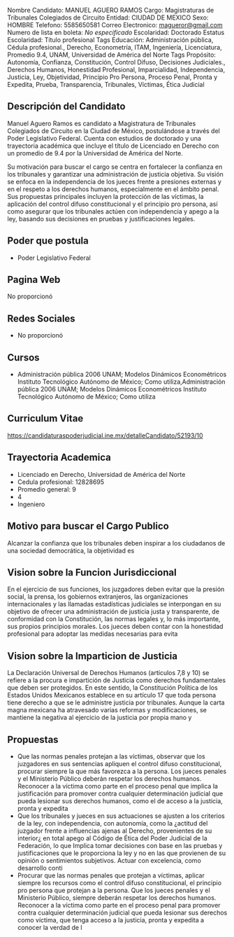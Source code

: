 Nombre Candidato: MANUEL AGUERO RAMOS
Cargo: Magistraturas de Tribunales Colegiados de Circuito
Entidad: CIUDAD DE MEXICO
Sexo: HOMBRE
Telefono: 5585650581
Correo Electronico: magueror@gmail.com
Numero de lista en boleta: *No especificado*
Escolaridad: Doctorado
Estatus Escolaridad: Título profesional
Tags Educación: Administración pública, Cédula profesional., Derecho, Econometría, ITAM, Ingeniería, Licenciatura, Promedio 9.4, UNAM, Universidad de América del Norte
Tags Propósito: Autonomía, Confianza, Constitución, Control Difuso, Decisiones Judiciales., Derechos Humanos, Honestidad Profesional, Imparcialidad, Independencia, Justicia, Ley, Objetividad, Principio Pro Persona, Proceso Penal, Pronta y Expedita, Prueba, Transparencia, Tribunales, Víctimas, Ética Judicial


## Descripción del Candidato 

Manuel Aguero Ramos es candidato a Magistratura de Tribunales Colegiados de Circuito en la Ciudad de México, postulándose a través del Poder Legislativo Federal. Cuenta con estudios de doctorado y una trayectoria académica que incluye el título de Licenciado en Derecho con un promedio de 9.4 por la Universidad de América del Norte.

Su motivación para buscar el cargo se centra en fortalecer la confianza en los tribunales y garantizar una administración de justicia objetiva. Su visión se enfoca en la independencia de los jueces frente a presiones externas y en el respeto a los derechos humanos, especialmente en el ámbito penal. Sus propuestas principales incluyen la protección de las víctimas, la aplicación del control difuso constitucional y el principio pro persona, así como asegurar que los tribunales actúen con independencia y apego a la ley, basando sus decisiones en pruebas y justificaciones legales.


## Poder que postula

- Poder Legislativo Federal


## Pagina Web

No proporcionó


## Redes Sociales

- No proporcionó


## Cursos

- Administración pública 2006 UNAM; Modelos Dinámicos Econométricos Instituto Tecnológico Autónomo de México; Como utiliza,Administración pública 2006 UNAM; Modelos Dinámicos Econométricos Instituto Tecnológico Autónomo de México; Como utiliza


## Curriculum Vitae

https://candidaturaspoderjudicial.ine.mx/detalleCandidato/52193/10


## Trayectoria Academica

- Licenciado en Derecho, Universidad de América del Norte
- Cedula profesional: 12828695
- Promedio general: 9
- 4
- Ingeniero


## Motivo para buscar el Cargo Publico

Alcanzar la confianza que los tribunales deben inspirar a los ciudadanos de una sociedad democrática, la objetividad es


## Vision sobre la Funcion Jurisdiccional

En el ejercicio de sus funciones, los juzgadores deben evitar que la presión social, la prensa, los gobiernos extranjeros, las organizaciones internacionales y las llamadas estadísticas judiciales se interpongan en su objetivo de ofrecer una administración de justicia justa y transparente, de conformidad con la Constitución, las normas legales y, lo más importante, sus propios principios morales. Los jueces deben contar con la honestidad profesional para adoptar las medidas necesarias para evita


## Vision sobre la Imparticion de Justicia

La Declaración Universal de Derechos Humanos (artículos 7,8 y 10) se refiere a la procura e impartición de Justicia como derechos fundamentales que deben ser protegidos. En este sentido, la Constitución Política de los Estados Unidos Mexicanos establece en su artículo 17 que toda persona tiene derecho a que se le administre justicia por tribunales. Aunque la carta magna mexicana ha atravesado varias reformas y modificaciones, se mantiene la negativa al ejercicio de la justicia por propia mano y


## Propuestas

- Que las normas penales protejan a las víctimas, observar que los juzgadores en sus sentencias apliquen el control difuso constitucional, procurar siempre la que más favorezca a la persona. Los jueces penales y el Ministerio Público deberán respetar los derechos humanos. Reconocer a la víctima como parte en el proceso penal que implica la justificación para promover contra cualquier determinación judicial que pueda lesionar sus derechos humanos, como el de acceso a la justicia, pronta y expedita
- Que los tribunales y jueces en sus actuaciones se ajusten a los criterios de la ley, con independencia, con autonomía, como la ¿actitud del juzgador frente a influencias ajenas al Derecho, provenientes de su interior¿ en total apego al Código de Ética del Poder Judicial de la Federación, lo que Implica tomar decisiones con base en las pruebas y justificaciones que le proporciona la ley y no en las que provienen de su opinión o sentimientos subjetivos. Actuar con excelencia, como desarrollo conti
- Procurar que las normas penales que protejan a víctimas, aplicar siempre los recursos como el control difuso constitucional, el principio pro persona que protejan a la persona. Que los jueces penales y el Ministerio Público, siempre deberán respetar los derechos humanos. Reconocer a la víctima como parte en el proceso penal para promover contra cualquier determinación judicial que pueda lesionar sus derechos como víctima, que tenga acceso a la justicia, pronta y expedita a conocer la verdad de l

